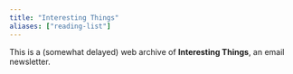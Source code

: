 ```yaml
---
title: "Interesting Things"
aliases: ["reading-list"]
---
```


This is a (somewhat delayed) web archive of **Interesting Things**, an email newsletter. 
